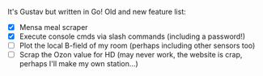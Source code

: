 It's Gustav but written in Go!
Old and new feature list:
- [x] Mensa meal scraper
- [x] Execute console cmds via slash commands (including a password!)
- [ ] Plot the local B-field of my room (perhaps including other sensors too)
- [ ] Scrap the Ozon value for HD (may never work, the website is crap, perhaps I'll make my own station...)

